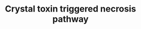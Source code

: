 ---
annotations:
- id: PW:0000003
  parent: signaling pathway
  type: Pathway Ontology
  value: signaling pathway
- id: PW:0000279
  parent: regulatory pathway
  type: Pathway Ontology
  value: necrosis pathway
- id: DOID:9159
  parent: disease by infectious agent
  type: Disease Ontology
  value: gas gangrene
authors:
- AARandCo
- Elisa
- Khanspers
- MaintBot
- Eweitz
- Egonw
citedin: ''
communities: []
description: This pathway is modeled on a description provided in Zhang et al. under
  the title "A deficiency in the necrosis pathway confers tolerance to Cry6Aa". Cry6Aa
  binds to the calcium channel ITR-1 and increases intracellular Ca²⁺ levels. Ca²⁺
  binds to and activates Calpain TRA-3 which promotes cysteine protease activity.
  Cysteine Protease activates VHA-12 that uses ATP to increase pH of the cytosol.
  The increase in H+ concentration signals to the ASP-1/ASP-3/ASP-4 complex which
  leads to activation of killer cathepsin protease and leads to cell necrosis.
last-edited: 2025-07-06
ndex: null
organisms:
- Caenorhabditis elegans
redirect_from:
- /index.php/Pathway:WP3648
- /instance/WP3648
- /instance/WP3648_r139785
revision: r139785
schema-jsonld:
- '@context': https://schema.org/
  '@id': https://wikipathways.github.io/pathways/WP3648.html
  '@type': Dataset
  creator:
    '@type': Organization
    name: WikiPathways
  description: This pathway is modeled on a description provided in Zhang et al. under
    the title "A deficiency in the necrosis pathway confers tolerance to Cry6Aa".
    Cry6Aa binds to the calcium channel ITR-1 and increases intracellular Ca²⁺ levels.
    Ca²⁺ binds to and activates Calpain TRA-3 which promotes cysteine protease activity.
    Cysteine Protease activates VHA-12 that uses ATP to increase pH of the cytosol.
    The increase in H+ concentration signals to the ASP-1/ASP-3/ASP-4 complex which
    leads to activation of killer cathepsin protease and leads to cell necrosis.
  keywords:
  - ASP-1
  - ASP-3
  - ASP-4
  - ATP
  - Calpain TRA-3
  - Ca²⁺
  - Cry6Aa
  - Cysteine  Protease
  - H⁺
  - ITR-1 Channel
  - Killer Cathepsin Protease
  - VHA-12
  license: CC0
  name: Crystal toxin triggered necrosis pathway
seo: CreativeWork
title: Crystal toxin triggered necrosis pathway
wpid: WP3648
---
